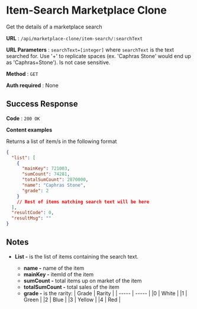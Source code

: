 # Item-Search Marketplace Clone

Get the details of a marketplace search

**URL** : `/api/marketplace-clone/item-search/:searchText`

**URL Parameters** : `searchText=[integer]` where `searchText` is the text searched for. Use '+' to replicate spaces (ex. 'Caphras Stone' would end up as 'Caphras+Stone'). Is not case sensitive.

**Method** : `GET`

**Auth required** : None

## Success Response

**Code** : `200 OK`

**Content examples**

Returns a list of item/s in the following format

```json
{
  "list": [
    {
      "mainKey": 721003,
      "sumCount": 74281,
      "totalSumCount": 2870000,
      "name": "Caphras Stone",
      "grade": 2
    }
    // Rest of items matching search text will be here
  ],
  "resultCode": 0,
  "resultMsg": ""
}
```

## Notes

- **List -** is the list of items containing the search text.

  - **name -** name of the item
  - **mainKey -** itemId of the item
  - **sumCount -** total items up on market of the item
  - **totalSumCount -** total sales of the item
  - **grade -** is the rarity:
    | Grade | Rarity |
    | ----- | ----- |
    |0 | White |
    |1 | Green |
    |2 | Blue |
    |3 | Yellow |
    |4 | Red |
